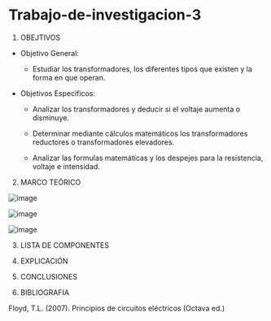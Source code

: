 # Trabajo-de-investigacion-3
1. OBEJTIVOS

  * Objetivo General:
    
    - Estudiar los transformadores, los diferentes tipos que existen y la forma en que operan.
    
  * Objetivos Específicos:

    - Analizar los transformadores y deducir si el voltaje aumenta o disminuye.
   
    - Determinar mediante cálculos matemáticos los transformadores reductores o transformadores elevadores.
   
    - Analizar las formulas matemáticas y los despejes para la resistencia, voltaje e intensidad.

2. MARCO TEÓRICO

![image](https://user-images.githubusercontent.com/76132461/112328285-305e7300-8c84-11eb-9520-991fe5f566fd.png)

![image](https://user-images.githubusercontent.com/76132461/112348440-d4044f00-8c95-11eb-919d-0e0cb8c6b235.png)

![image](https://user-images.githubusercontent.com/76132461/112369233-f6a06300-8ca9-11eb-8fa5-0baeb2061354.png)

3. LISTA DE COMPONENTES

4. EXPLICACIÓN

5. CONCLUSIONES

6. BIBLIOGRAFIA

Floyd, T.L. (2007). Principios de circuitos eléctricos (Octava ed.)



